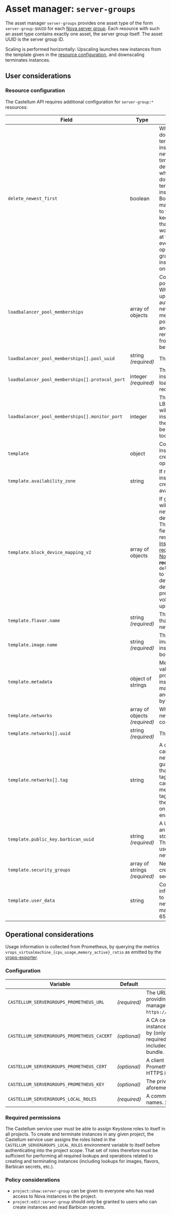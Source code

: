# Asset manager: `server-groups`

The asset manager `server-groups` provides one asset type of the form `server-group:$UUID` for each
[Nova server group](https://docs.openstack.org/api-ref/compute/#server-groups-os-server-groups). Each resource with
such an asset type contains exactly one asset, the server group itself. The asset UUID is the server group ID.

Scaling is performed horizontally: Upscaling launches new instances from the template given in the [resource
configuration](#resource-configuration), and downscaling terminates instances.

## User considerations

### Resource configuration

The Castellum API requires additional configuration for `server-group:*` resources:

| Field | Type | Explanation |
| ----- | ---- | ----------- |
| `delete_newest_first` | boolean | When true, downscaling will terminate the instances with the newest `created_at` timestamp. The default value is `false`, which means that downscaling will terminate the oldest instances instead. Both behaviors can make sense: Set this to true if you prefer to keep old instances that are known to work well, or leave it at false to use scaling events as an opportunity to gradually replace old instances with fresh ones. |
| `loadbalancer_pool_memberships` | array of objects | Configuration for LB pool memberships. When configured, upscaling will automatically add all new instances as members to these LB pools after creation, and downscaling will remove instances from these LB pools before deleting them. |
| `loadbalancer_pool_memberships[].pool_uuid` | string<br>*(required)* | The UUID of the pool. |
| `loadbalancer_pool_memberships[].protocol_port` | integer<br>*(required)* | The port where each instance answers load-balanced requests. |
| `loadbalancer_pool_memberships[].monitor_port` | integer | The port where the LB's health monitor will probe this instance. If set to zero, the `protocol_port` will be used for monitors, too. |
| `template` | object | Configuration for new instances that are created by upscaling operations. |
| `template.availability_zone` | string | If not empty, new instances will be created in this availability zone. |
| `template.block_device_mapping_v2` | array of objects | If given, block devices will be attached to all new instances as defined in this key. The structure of this field is identical to the respective field on [the instance creation request body in the Nova API](https://docs.openstack.org/api-ref/compute/?expanded=create-server-detail#create-server). It is **highly recommended** to set `delete_on_termination` to true on all block device mappings defined herein, to prevent left-over volumes from piling up. |
| `template.flavor.name` | string<br>*(required)* | The name of the flavor that will be used for new instances. |
| `template.image.name` | string<br>*(required)* | The name of the image that new instances will be booted with. |
| `template.metadata` | object of strings | Metadata key and value pairs that will be provided to new instances. The maximum size of keys and values is 255 bytes each. |
| `template.networks` | array of objects<br>*(required)* | Which networks the new instances will be connected to. |
| `template.networks[].uuid` | string<br>*(required)* | The ID of the network. |
| `template.networks[].tag` | string | A device role tag that can be applied to a network interface. The guest OS of a server that has devices tagged in this manner can access hardware metadata about the tagged devices from the metadata API and on the config drive, if enabled. |
| `template.public_key.barbican_uuid` | string<br>*(required)* | A UUID under which an SSH public key is stored in Barbican. This public key will be used when booting new instances. |
| `template.security_groups` | array of strings<br>*(required)* | New instances will be created in these security groups. |
| `template.user_data` | string | Configuration information or scripts to use when booting new instances. The maximum size is 65535 bytes. |

## Operational considerations

Usage information is collected from Prometheus, by querying the metrics `vrops_virtualmachine_{cpu_usage,memory_active}_ratio` as emitted by the [vrops-exporter](https://github.com/sapcc/vrops-exporter).

### Configuration

| Variable | Default | Explanation |
| -------- | ------- | ----------- |
| `CASTELLUM_SERVERGROUPS_PROMETHEUS_URL` | *(required)* | The URL of the Prometheus instance providing usage metrics to this asset manager, e.g. `https://prometheus.example.org:9090`. |
| `CASTELLUM_SERVERGROUPS_PROMETHEUS_CACERT` | *(optional)* | A CA certificate that the Prometheus instance's server certificate is signed by (only when HTTPS is used). Only required if the CA certificate is not included in the system-wide CA bundle. |
| `CASTELLUM_SERVERGROUPS_PROMETHEUS_CERT` | *(optional)* | A client certificate to present to the Prometheus instance (only when HTTPS is used). |
| `CASTELLUM_SERVERGROUPS_PROMETHEUS_KEY` | *(optional)* | The private key for the aforementioned client certificate. |
| `CASTELLUM_SERVERGROUPS_LOCAL_ROLES` | *(required)* | A comma-separated list of role names. [See below](#required-permissions) for details. |

### Required permissions

The Castellum service user must be able to assign Keystone roles to itself in all projects. To create and terminate
instances in any given project, the Castellum service user assigns the roles listed in the
`CASTELLUM_SERVERGROUPS_LOCAL_ROLES` environment variable to itself before authenticating into the project scope. That
set of roles therefore must be sufficient for performing all required lookups and operations related to creating and
terminating instances (including lookups for images, flavors, Barbican secrets, etc.).

### Policy considerations

- `project:show:server-group` can be given to everyone who has read access to Nova instances in the project.
- `project:edit:server-group` should only be granted to users who can create instances and read Barbican secrets.
